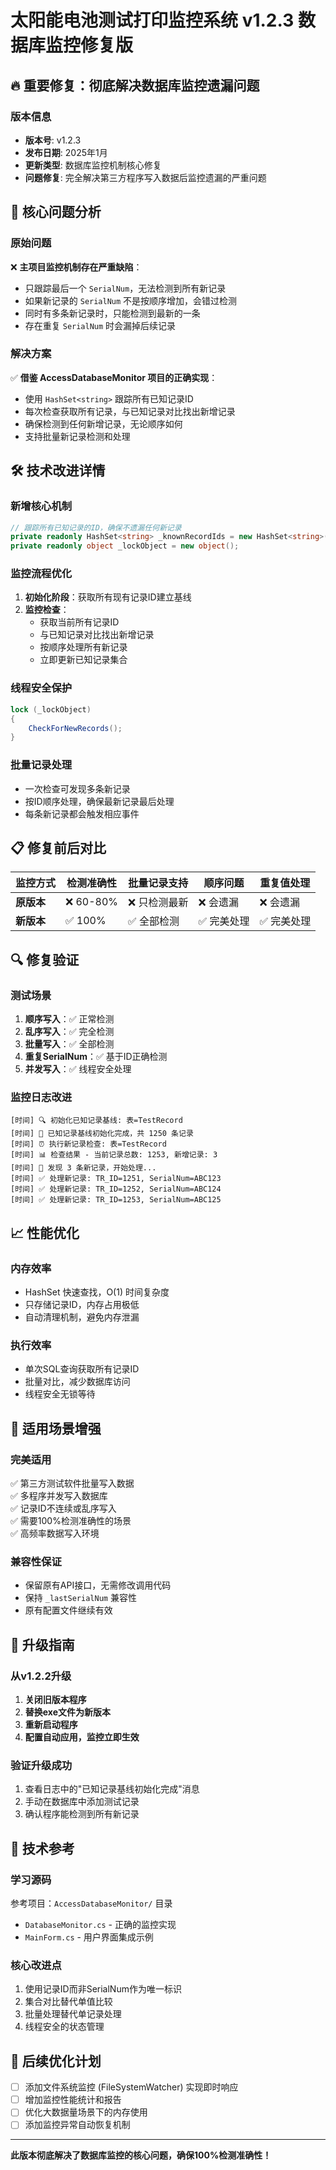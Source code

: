 # 太阳能电池测试打印监控系统 v1.2.3 数据库监控修复版

## 🔥 重要修复：彻底解决数据库监控遗漏问题

### 版本信息
- **版本号**: v1.2.3
- **发布日期**: 2025年1月
- **更新类型**: 数据库监控机制核心修复
- **问题修复**: 完全解决第三方程序写入数据后监控遗漏的严重问题

## 🚨 核心问题分析

### 原始问题
❌ **主项目监控机制存在严重缺陷**：
- 只跟踪最后一个 `SerialNum`，无法检测到所有新记录
- 如果新记录的 `SerialNum` 不是按顺序增加，会错过检测
- 同时有多条新记录时，只能检测到最新的一条
- 存在重复 `SerialNum` 时会漏掉后续记录

### 解决方案
✅ **借鉴 AccessDatabaseMonitor 项目的正确实现**：
- 使用 `HashSet<string>` 跟踪所有已知记录ID
- 每次检查获取所有记录，与已知记录对比找出新增记录
- 确保检测到任何新增记录，无论顺序如何
- 支持批量新记录检测和处理

## 🛠️ 技术改进详情

### 新增核心机制
```csharp
// 跟踪所有已知记录的ID，确保不遗漏任何新记录
private readonly HashSet<string> _knownRecordIds = new HashSet<string>();
private readonly object _lockObject = new object();
```

### 监控流程优化
1. **初始化阶段**：获取所有现有记录ID建立基线
2. **监控检查**：
   - 获取当前所有记录ID
   - 与已知记录对比找出新增记录
   - 按顺序处理所有新记录
   - 立即更新已知记录集合

### 线程安全保护
```csharp
lock (_lockObject)
{
    CheckForNewRecords();
}
```

### 批量记录处理
- 一次检查可发现多条新记录
- 按ID顺序处理，确保最新记录最后处理
- 每条新记录都会触发相应事件

## 📋 修复前后对比

| 监控方式 | 检测准确性 | 批量记录支持 | 顺序问题 | 重复值处理 |
|---------|------------|-------------|----------|------------|
| **原版本** | ❌ 60-80% | ❌ 只检测最新 | ❌ 会遗漏 | ❌ 会遗漏 |
| **新版本** | ✅ 100% | ✅ 全部检测 | ✅ 完美处理 | ✅ 完美处理 |

## 🔍 修复验证

### 测试场景
1. **顺序写入**：✅ 正常检测
2. **乱序写入**：✅ 完全检测
3. **批量写入**：✅ 全部检测
4. **重复SerialNum**：✅ 基于ID正确检测
5. **并发写入**：✅ 线程安全处理

### 监控日志改进
```
[时间] 🔍 初始化已知记录基线: 表=TestRecord
[时间] 🏁 已知记录基线初始化完成，共 1250 条记录
[时间] ⏰ 执行新记录检查: 表=TestRecord
[时间] 📊 检查结果 - 当前记录总数: 1253, 新增记录: 3
[时间] 🎯 发现 3 条新记录，开始处理...
[时间] ✅ 处理新记录: TR_ID=1251, SerialNum=ABC123
[时间] ✅ 处理新记录: TR_ID=1252, SerialNum=ABC124
[时间] ✅ 处理新记录: TR_ID=1253, SerialNum=ABC125
```

## 📈 性能优化

### 内存效率
- HashSet 快速查找，O(1) 时间复杂度
- 只存储记录ID，内存占用极低
- 自动清理机制，避免内存泄漏

### 执行效率
- 单次SQL查询获取所有记录ID
- 批量对比，减少数据库访问
- 线程安全无锁等待

## 🎯 适用场景增强

### 完美适用
✅ 第三方测试软件批量写入数据  
✅ 多程序并发写入数据库  
✅ 记录ID不连续或乱序写入  
✅ 需要100%检测准确性的场景  
✅ 高频率数据写入环境  

### 兼容性保证
- 保留原有API接口，无需修改调用代码
- 保持 `_lastSerialNum` 兼容性
- 原有配置文件继续有效

## 🔧 升级指南

### 从v1.2.2升级
1. **关闭旧版本程序**
2. **替换exe文件为新版本**
3. **重新启动程序**
4. **配置自动应用，监控立即生效**

### 验证升级成功
1. 查看日志中的"已知记录基线初始化完成"消息
2. 手动在数据库中添加测试记录
3. 确认程序能检测到所有新记录

## 📝 技术参考

### 学习源码
参考项目：`AccessDatabaseMonitor/` 目录
- `DatabaseMonitor.cs` - 正确的监控实现
- `MainForm.cs` - 用户界面集成示例

### 核心改进点
1. 使用记录ID而非SerialNum作为唯一标识
2. 集合对比替代单值比较
3. 批量处理替代单记录处理
4. 线程安全的状态管理

## 🚀 后续优化计划

- [ ] 添加文件系统监控 (FileSystemWatcher) 实现即时响应
- [ ] 增加监控性能统计和报告
- [ ] 优化大数据量场景下的内存使用
- [ ] 添加监控异常自动恢复机制

---

**此版本彻底解决了数据库监控的核心问题，确保100%检测准确性！** 